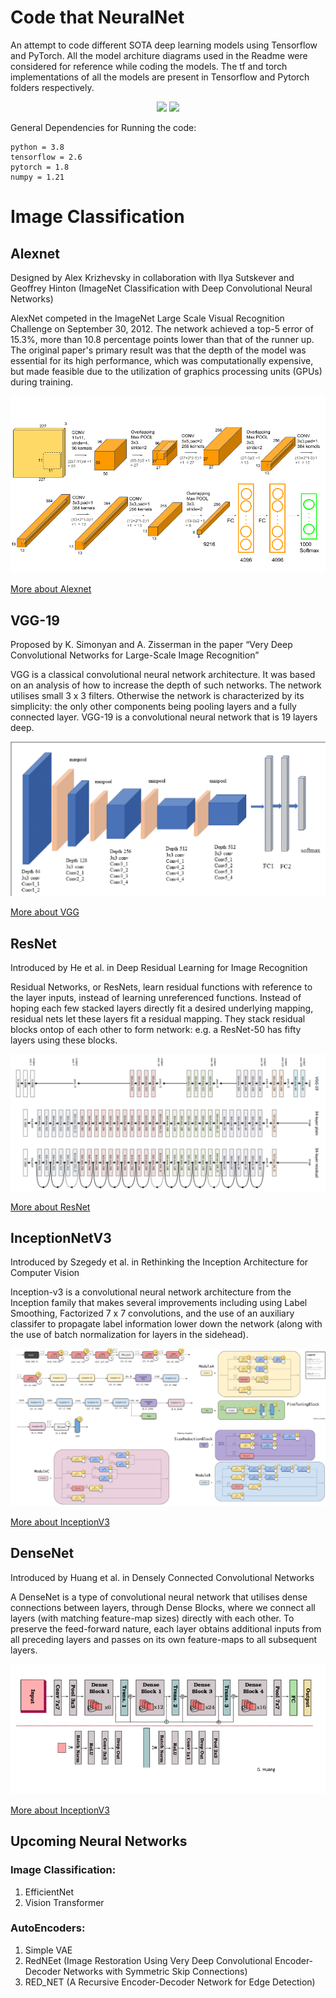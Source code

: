 # Code that NeuralNet

An attempt to code different SOTA deep learning models using Tensorflow and PyTorch. All the model architure diagrams used in the Readme were considered for reference while coding the models. The tf and torch implementations of all the models are present in Tensorflow and Pytorch folders respectively. 

<p align="center">
<img src="https://img.shields.io/badge/PyTorch-%23EE4C2C.svg?style=for-the-badge&logo=PyTorch&logoColor=white"/>
<img src="https://img.shields.io/badge/TensorFlow-FF6F00?style=for-the-badge&logo=tensorflow&logoColor=white"/>
</p>

General Dependencies for Running the code:
```
python = 3.8
tensorflow = 2.6
pytorch = 1.8
numpy = 1.21
```
# Image Classification

## Alexnet

Designed by Alex Krizhevsky in collaboration with Ilya Sutskever and Geoffrey Hinton (ImageNet Classification with Deep Convolutional Neural Networks)

AlexNet competed in the ImageNet Large Scale Visual Recognition Challenge on September 30, 2012. The network achieved a top-5 error of 15.3%, more than 10.8 percentage points lower than that of the runner up. The original paper's primary result was that the depth of the model was essential for its high performance, which was computationally expensive, but made feasible due to the utilization of graphics processing units (GPUs) during training.

<img src='Assets/AlexNet.png'/>

[More about Alexnet](https://paperswithcode.com/paper/imagenet-classification-with-deep)

## VGG-19

Proposed by K. Simonyan and A. Zisserman in the paper “Very Deep Convolutional Networks for Large-Scale Image Recognition”

VGG is a classical convolutional neural network architecture. It was based on an analysis of how to increase the depth of such networks. The network utilises small 3 x 3 filters. Otherwise the network is characterized by its simplicity: the only other components being pooling layers and a fully connected layer. VGG-19 is a convolutional neural network that is 19 layers deep.

<img src='Assets/VGG-19.png'/>

[More about VGG](https://paperswithcode.com/method/vgg)

## ResNet

Introduced by He et al. in Deep Residual Learning for Image Recognition

Residual Networks, or ResNets, learn residual functions with reference to the layer inputs, instead of learning unreferenced functions. Instead of hoping each few stacked layers directly fit a desired underlying mapping, residual nets let these layers fit a residual mapping. They stack residual blocks ontop of each other to form network: e.g. a ResNet-50 has fifty layers using these blocks.

<img src='Assets/ResNet.png'/>

[More about ResNet](https://paperswithcode.com/method/resnet)

## InceptionNetV3

Introduced by Szegedy et al. in Rethinking the Inception Architecture for Computer Vision

Inception-v3 is a convolutional neural network architecture from the Inception family that makes several improvements including using Label Smoothing, Factorized 7 x 7 convolutions, and the use of an auxiliary classifer to propagate label information lower down the network (along with the use of batch normalization for layers in the sidehead).

<img src="Assets/InceptionV3Architecture.png"/>

[More about InceptionV3](https://paperswithcode.com/method/inception-v3)

## DenseNet

Introduced by Huang et al. in Densely Connected Convolutional Networks

A DenseNet is a type of convolutional neural network that utilises dense connections between layers, through Dense Blocks, where we connect all layers (with matching feature-map sizes) directly with each other. To preserve the feed-forward nature, each layer obtains additional inputs from all preceding layers and passes on its own feature-maps to all subsequent layers.

<img src="Assets/DenseNet.png"/>

[More about InceptionV3](https://paperswithcode.com/method/densenet)

## Upcoming Neural Networks

### Image Classification:

1. EfficientNet
2. Vision Transformer

### AutoEncoders:

1. Simple VAE
2. RedNEet (Image Restoration Using Very Deep Convolutional Encoder-Decoder Networks with Symmetric Skip Connections)
3. RED_NET (A Recursive Encoder-Decoder Network for Edge Detection)
